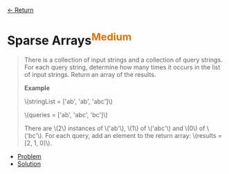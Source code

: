 [&larr; Return](https://hanggrian.github.io/grind-hackerrank/)

# Sparse Arrays<sup style="color: rgb(219, 113, 0);">Medium</sup>

> There is a collection of input strings and a collection of query strings. For
  each query string, determine how many times it occurs in the list of input
  strings. Return an array of the results.
>
> **Example**
>
> \\(stringList = ['ab', 'ab', 'abc']\\)
>
> \\(queries = ['ab', 'abc', 'bc']\\)
>
> There are \\(2\\) instances of \\('ab'\\), \\(1\\) of \\('abc'\\) and \\(0\\) of
  \\('bc'\\). For each query, add an element to the return array:
  \\(results = [2, 1, 0]\\).

- [Problem](https://www.hackerrank.com/challenges/sparse-arrays/)
- [Solution](https://github.com/hanggrian/grind-hackerrank/blob/main/algorithms/src/main/java/ds/SparseArrays.java)
